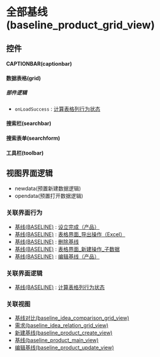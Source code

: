 # 全部基线(baseline_product_grid_view)  <!-- {docsify-ignore-all} -->



## 控件
#### CAPTIONBAR(captionbar)
#### 数据表格(grid)

##### 部件逻辑
* `onLoadSuccess` : [计算表格列行为状态](module/Base/baseline/uilogic/calc_column_action_state)
#### 搜索栏(searchbar)
#### 搜索表单(searchform)
#### 工具栏(toolbar)

## 视图界面逻辑
  * newdata(预置新建数据逻辑)
  * opendata(预置打开数据逻辑)


### 关联界面行为
  * [基线(BASELINE)](module/Base/baseline) : [设立完成（产品）](module/Base/baseline#界面行为)
  * [基线(BASELINE)](module/Base/baseline) : [表格界面_导出操作（Excel）](module/Base/baseline#界面行为)
  * [基线(BASELINE)](module/Base/baseline) : [删除基线](module/Base/baseline#界面行为)
  * [基线(BASELINE)](module/Base/baseline) : [表格界面_新建操作_子数据](module/Base/baseline#界面行为)
  * [基线(BASELINE)](module/Base/baseline) : [编辑基线（产品）](module/Base/baseline#界面行为)

### 关联界面逻辑
  * [基线(BASELINE)](module/Base/baseline) : [计算表格列行为状态](module/Base/baseline/uilogic/calc_column_action_state)

### 关联视图
  * [基线对比(baseline_idea_comparison_grid_view)](app/view/baseline_idea_comparison_grid_view)
  * [需求(baseline_idea_relation_grid_view)](app/view/baseline_idea_relation_grid_view)
  * [新建基线(baseline_product_create_view)](app/view/baseline_product_create_view)
  * [基线(baseline_product_main_view)](app/view/baseline_product_main_view)
  * [编辑基线(baseline_product_update_view)](app/view/baseline_product_update_view)

<script>
 const { createApp } = Vue
  createApp({
    data() {
      return {

      }
    }
  }).use(ElementPlus).mount('#app')
</script>